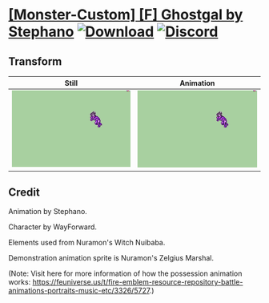 # [\[Monster-Custom\] \[F\] Ghostgal by Stephano](./) [![Download](https://img.shields.io/badge/Download--red?style=social&logo=github)](https://minhaskamal.github.io/DownGit/#/home?url=https://github.com/Klokinator/FE-Repo/tree/main/Battle%20Animations%2FMonsters%20-%20Dragons%20and%20Special%2F%5BMonster-Custom%5D%20%5BF%5D%20Ghostgal%20by%20Stephano%2F8.%20Transform%20(Template)) [![Discord](https://img.shields.io/badge/Discord--blue?style=social&logo=discord)](https://discord.gg/C7VNGnyTPA)

## Transform

| Still | Animation |
| :---: | :-------: |
| ![Transform still](./Transform_000.png) | ![Transform](./Transform.gif) |

## Credit

Animation by Stephano.

Character by WayForward.

Elements used from Nuramon's Witch Nuibaba.

Demonstration animation sprite is Nuramon's Zelgius Marshal.

(Note: Visit here for more information of how the possession animation works: https://feuniverse.us/t/fire-emblem-resource-repository-battle-animations-portraits-music-etc/3326/5727.) 
